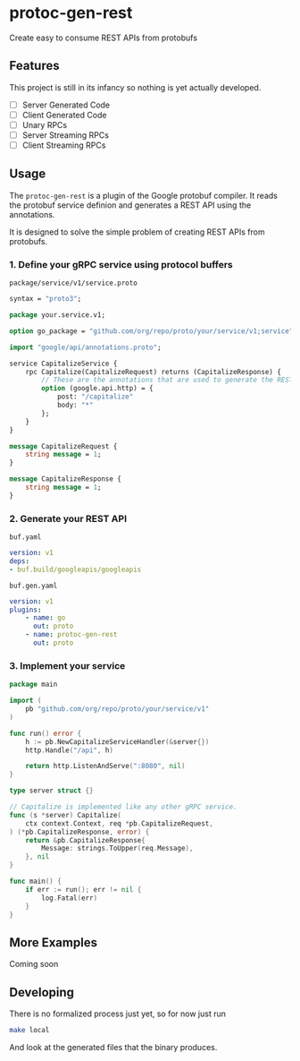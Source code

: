 # protoc-gen-rest

Create easy to consume REST APIs from protobufs

## Features

This project is still in its infancy so nothing is yet actually developed.

- [ ] Server Generated Code
- [ ] Client Generated Code
- [ ] Unary RPCs
- [ ] Server Streaming RPCs
- [ ] Client Streaming RPCs

## Usage

The `protoc-gen-rest` is a plugin of the Google protobuf compiler. It reads
the protobuf service definion and generates a REST API using the annotations.

It is designed to solve the simple problem of creating REST APIs from protobufs.

### 1. Define your gRPC service using protocol buffers

`package/service/v1/service.proto`

```protobuf
syntax = "proto3";

package your.service.v1;

option go_package = "github.com/org/repo/proto/your/service/v1;service";

import "google/api/annotations.proto";

service CapitalizeService {
    rpc Capitalize(CapitalizeRequest) returns (CapitalizeResponse) {
        // These are the annotations that are used to generate the REST API.
        option (google.api.http) = {
            post: "/capitalize"
            body: "*"
        };
    }
}

message CapitalizeRequest {
    string message = 1;
}

message CapitalizeResponse {
    string message = 1;
}
```

### 2. Generate your REST API

`buf.yaml`

```yaml
version: v1
deps:
- buf.build/googleapis/googleapis
```

`buf.gen.yaml`

```yaml
version: v1
plugins:
    - name: go
      out: proto
    - name: protoc-gen-rest
      out: proto
```

### 3. Implement your service

```go
package main

import (
    pb "github.com/org/repo/proto/your/service/v1"
)

func run() error {
    h := pb.NewCapitalizeServiceHandler(&server{})
    http.Handle("/api", h)

    return http.ListenAndServe(":8080", nil)
}

type server struct {}

// Capitalize is implemented like any other gRPC service.
func (s *server) Capitalize(
    ctx context.Context, req *pb.CapitalizeRequest,
) (*pb.CapitalizeResponse, error) {
    return &pb.CapitalizeResponse{
        Message: strings.ToUpper(req.Message),
    }, nil
}

func main() {
    if err := run(); err != nil {
        log.Fatal(err)
    }
}
```

## More Examples

Coming soon

## Developing

There is no formalized process just yet, so for now just run

```sh
make local
```

And look at the generated files that the binary produces.

